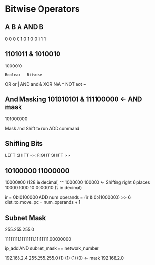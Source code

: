 # Bitwise Operators

A B   A AND B
-------------
0 0      0
0 1      0
1 0      0
1 1      1

  1101011
& 1010010
---------
  1000010


    Boolean   Bitwise
OR     or       |
AND    and      &
XOR    N/A      ^
NOT    not      ~


And Masking
  101010101
& 111100000 <- AND mask
-----------
  101000000


Mask and Shift to run ADD command
## Shifting Bits

LEFT SHIFT <<
RIGHT SHIFT >>

10100000
11000000
--------
10000000 (128 in decimal)
^^
 1000000
  100000     <- Shifting right 6 places
   10000
    1000
      10
 0000010 (2 in decimal)

ir = 0b10100000 ADD
num_operands = (ir & 0b11000000) >> 6
dist_to_move_pc = num_operands + 1

## Subnet Mask
255.255.255.0

11111111.11111111.11111111.00000000

ip_add AND subnet_mask == network_number

192.168.2.4
255.255.255.0
(1) (1) (1) (0) <- mask
192.168.2.0




